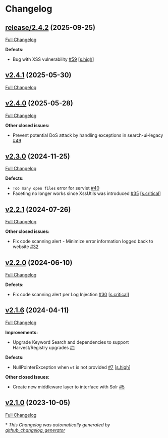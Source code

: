 # Changelog

## [release/2.4.2](https://github.com/NASA-PDS/search-ui-legacy/tree/release/2.4.2) (2025-09-25)

[Full Changelog](https://github.com/NASA-PDS/search-ui-legacy/compare/v2.4.1...release/2.4.2)

**Defects:**

- Bug with XSS vulnerability [\#59](https://github.com/NASA-PDS/search-ui-legacy/issues/59) [[s.high](https://github.com/NASA-PDS/search-ui-legacy/labels/s.high)]

## [v2.4.1](https://github.com/NASA-PDS/search-ui-legacy/tree/v2.4.1) (2025-05-30)

[Full Changelog](https://github.com/NASA-PDS/search-ui-legacy/compare/v2.4.0...v2.4.1)

## [v2.4.0](https://github.com/NASA-PDS/search-ui-legacy/tree/v2.4.0) (2025-05-28)

[Full Changelog](https://github.com/NASA-PDS/search-ui-legacy/compare/v2.3.0...v2.4.0)

**Other closed issues:**

- Prevent potential DoS attack by handling exceptions in search-ui-legacy [\#49](https://github.com/NASA-PDS/search-ui-legacy/issues/49)

## [v2.3.0](https://github.com/NASA-PDS/search-ui-legacy/tree/v2.3.0) (2024-11-25)

[Full Changelog](https://github.com/NASA-PDS/search-ui-legacy/compare/v2.2.1...v2.3.0)

**Defects:**

- `Too many open files` error for servlet [\#40](https://github.com/NASA-PDS/search-ui-legacy/issues/40)
- Faceting no longer works since XssUtils was introduced [\#35](https://github.com/NASA-PDS/search-ui-legacy/issues/35) [[s.critical](https://github.com/NASA-PDS/search-ui-legacy/labels/s.critical)]

## [v2.2.1](https://github.com/NASA-PDS/search-ui-legacy/tree/v2.2.1) (2024-07-26)

[Full Changelog](https://github.com/NASA-PDS/search-ui-legacy/compare/v2.2.0...v2.2.1)

**Other closed issues:**

- Fix code scanning alert - Minimize error information logged back to website [\#32](https://github.com/NASA-PDS/search-ui-legacy/issues/32)

## [v2.2.0](https://github.com/NASA-PDS/search-ui-legacy/tree/v2.2.0) (2024-06-10)

[Full Changelog](https://github.com/NASA-PDS/search-ui-legacy/compare/v2.1.6...v2.2.0)

**Defects:**

- Fix code scanning alert per Log Injection [\#30](https://github.com/NASA-PDS/search-ui-legacy/issues/30) [[s.critical](https://github.com/NASA-PDS/search-ui-legacy/labels/s.critical)]

## [v2.1.6](https://github.com/NASA-PDS/search-ui-legacy/tree/v2.1.6) (2024-04-11)

[Full Changelog](https://github.com/NASA-PDS/search-ui-legacy/compare/v2.1.0...v2.1.6)

**Improvements:**

- Upgrade Keyword Search and dependencies to support Harvest/Registry upgrades [\#1](https://github.com/NASA-PDS/search-ui-legacy/issues/1)

**Defects:**

- NullPointerException when `wt` is not provided [\#7](https://github.com/NASA-PDS/search-ui-legacy/issues/7) [[s.high](https://github.com/NASA-PDS/search-ui-legacy/labels/s.high)]

**Other closed issues:**

- Create new middleware layer to interface with Solr [\#5](https://github.com/NASA-PDS/search-ui-legacy/issues/5)

## [v2.1.0](https://github.com/NASA-PDS/search-ui-legacy/tree/v2.1.0) (2023-10-05)

[Full Changelog](https://github.com/NASA-PDS/search-ui-legacy/compare/aeca3206a0fae3d911ce6f23d68e84656a6074cf...v2.1.0)



\* *This Changelog was automatically generated by [github_changelog_generator](https://github.com/github-changelog-generator/github-changelog-generator)*

